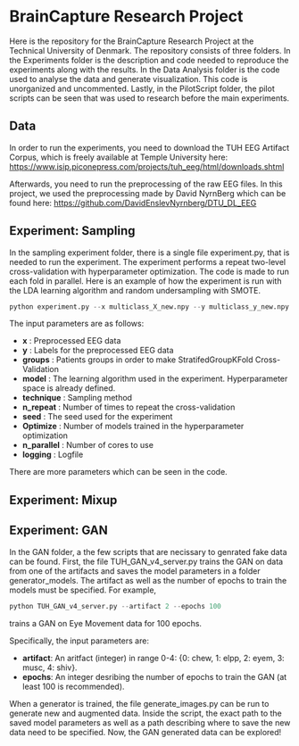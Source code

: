 # BrainCapture Research Project
Here is the repository for the BrainCapture Research Project at the Technical University of Denmark.
The repository consists of three folders. In the Experiments folder is the description and code needed to reproduce the experiments along with the results. In the Data Analysis folder is the code used to analyse the data and generate visualization. This code is unorganized and uncommented. Lastly, in the PilotScript folder, the pilot scripts can be seen that was used to research before the main experiments.

## Data
In order to run the experiments, you need to download the TUH EEG Artifact Corpus, which is freely available at Temple University here: https://www.isip.piconepress.com/projects/tuh_eeg/html/downloads.shtml

Afterwards, you need to run the preprocessing of the raw EEG files. In this project, we used the preprocessing made by David NyrnBerg which can be found here: https://github.com/DavidEnslevNyrnberg/DTU_DL_EEG

## Experiment: Sampling
In the sampling experiment folder, there is a single file experiment.py, that is needed to run the experiment. The experiment performs a repeat two-level cross-validation with hyperparameter optimization. The code is made to run each fold in parallel. Here is an example of how the experiment is run with the LDA learning algorithm and random undersampling with SMOTE.

```python
python experiment.py --x multiclass_X_new.npy --y multiclass_y_new.npy --groups multiclass_patients_new.npy --model LDA --technique 4 --n_repeats 5 --seed 55784899 --optimize 25 --n_parallel 25 --logging LDA_4_16-06-21_12-14-22.out
```
The input parameters are as follows:
- **x** : Preprocessed EEG data
- **y** : Labels for the preprocessed EEG data
- **groups** : Patients groups in order to make StratifedGroupKFold Cross-Validation
- **model** : The learning algorithm used in the experiment. Hyperparameter space is already defined.
- **technique** : Sampling method
- **n_repeat** : Number of times to repeat the cross-validation
- **seed** : The seed used for the experiment
- **Optimize** : Number of models trained in the hyperparameter optimization
- **n_parallel** : Number of cores to use
- **logging** : Logfile

There are more parameters which can be seen in the code.


## Experiment: Mixup

## Experiment: GAN
In the GAN folder, a the few scripts that are necissary to genrated fake data can be found. First, the file TUH_GAN_v4_server.py trains the GAN on data from one of the artifacts and saves the model parameters in a folder generator_models. The artifact as well as the number of epochs to train the models must be specified. For example,

```python
python TUH_GAN_v4_server.py --artifact 2 --epochs 100
```
trains a GAN on Eye Movement data for 100 epochs.

Specifically, the input parameters are:
- **artifact**: An aritfact (integer) in range 0-4: {0: chew, 1: elpp, 2: eyem, 3: musc, 4: shiv}.
- **epochs**: An integer desribing the number of epochs to train the GAN (at least 100 is recommended).

When a generator is trained, the file generate_images.py can be run to generate new and augmented data. Inside the script, the exact path to the saved model parameters as well as a path describing where to save the new data need to be specified. Now, the GAN generated data can be explored!
